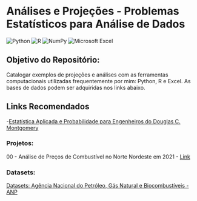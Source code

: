 # Análises e Projeções - Problemas Estatísticos para Análise de Dados

![Python](https://img.shields.io/badge/python-3670A0?style=for-the-badge&logo=python&logoColor=ffdd54)
![R](https://img.shields.io/badge/r-%23276DC3.svg?style=for-the-badge&logo=r&logoColor=white)
![NumPy](https://img.shields.io/badge/numpy-%23013243.svg?style=for-the-badge&logo=numpy&logoColor=white)
![Microsoft Excel](https://img.shields.io/badge/Microsoft_Excel-217346?style=for-the-badge&logo=microsoft-excel&logoColor=white)

## Objetivo do Repositório:

Catalogar exemplos de projeções e análises com as ferramentas computacionais utilizadas frequentemente por mim: Python, R e Excel. As bases de dados podem ser adquiridas nos links abaixo.

## Links Recomendados

-[Estatística Aplicada e Probabilidade para Engenheiros do Douglas C. Montgomery](https://www.amazon.com.br/Estat%C3%ADstica-Aplicada-Probabilidade-para-Engenheiros-ebook/dp/B08VDXT358/ref=sr_1_1?__mk_pt_BR=%C3%85M%C3%85%C5%BD%C3%95%C3%91&crid=1E5G60O0FZFZX&keywords=Estat%C3%ADstica+Aplicada+%C3%A0+Engenharia&qid=1674394476&s=books&sprefix=estat%C3%ADstica+aplicada+%C3%A0+engenharia+%2Cstripbooks%2C191&sr=1-1)


### Projetos:

00 - Análise de Preços de Combustível no Norte Nordeste em 2021 - [Link](https://github.com/Tbarros1996/data_analysis/tree/main/00_Pre%C3%A7o%20Gasolina%20Norte%20Nordeste)


### Datasets:
[Datasets: Agência Nacional do Petróleo, Gás Natural e Biocombustíveis - ANP](https://dados.gov.br/dados/conjuntos-dados/dados-historicos-com-producao-de-petroleo-e-gas-natural-terra-e-mar)
